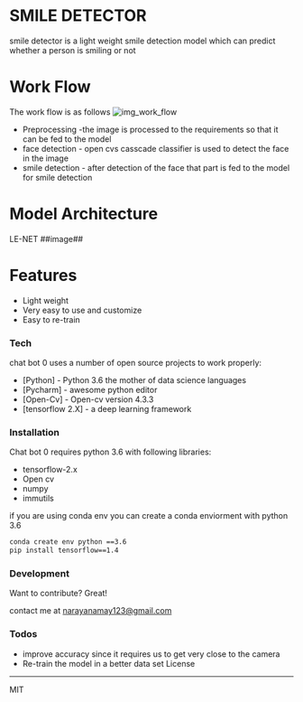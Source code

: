 # SMILE DETECTOR
smile detector is a light weight smile detection model which can predict whether a person is smiling or not
# Work Flow
The work flow is as follows
![img_work_flow](https://github.com/gd1m3y/SMILE-DETECTION/blob/master/workflow.png?raw=true)
* Preprocessing -the image is processed to the requirements so that it can be fed to the model
* face detection - open cvs casscade classifier is used to detect the face in the image
* smile detection - after detection of the face that part is fed to the model for smile detection
# Model Architecture 
LE-NET
##image##
#  Features

  - Light weight
  - Very easy to use and customize
  - Easy to re-train

### Tech

chat bot 0  uses a number of open source projects to work properly:

* [Python] - Python 3.6 the mother of data science languages
* [Pycharm] - awesome python editor
* [Open-Cv] - Open-cv version 4.3.3
* [tensorflow 2.X] - a deep learning framework
### Installation

Chat bot 0  requires python 3.6 with following libraries:
* tensorflow-2.x 
* Open cv
* numpy
* immutils

if you are using conda env you can create a conda enviorment with python 3.6
```sh
conda create env python ==3.6
pip install tensorflow==1.4

```




### Development

Want to contribute? Great!

contact me at narayanamay123@gmail.com
### Todos

 - improve accuracy since it requires us to get very close to the camera
 - Re-train the model in a better data set
License
----

MIT
